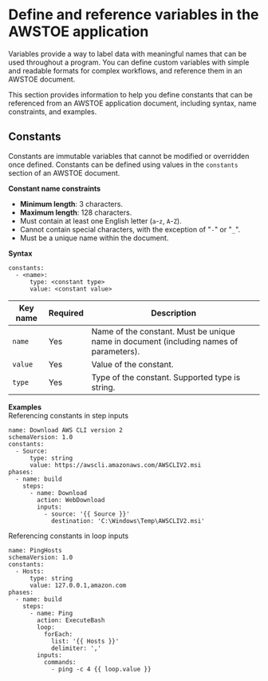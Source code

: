 # Define and reference variables in the AWSTOE application<a name="image-builder-component-manager-user-defined-variables"></a>

Variables provide a way to label data with meaningful names that can be used throughout a program\. You can define custom variables with simple and readable formats for complex workflows, and reference them in an AWSTOE document\. 

This section provides information to help you define constants that can be referenced from an AWSTOE application document, including syntax, name constraints, and examples\.

## Constants<a name="image-builder-component-manager-user-defined-variables-constants"></a>

Constants are immutable variables that cannot be modified or overridden once defined\. Constants can be defined using values in the `constants` section of an AWSTOE document\.

**Constant name constraints**
+ **Minimum length**: 3 characters\.
+ **Maximum length**: 128 characters\.
+ Must contain at least one English letter \(`a`\-`z`, `A`\-`Z`\)\.
+ Cannot contain special characters, with the exception of "`-`" or "`_`"\.
+ Must be a unique name within the document\.

**Syntax**

```
constants:
  - <name>:
      type: <constant type>
      value: <constant value>
```


| Key name | Required | Description | 
| --- | --- | --- | 
|  `name`  |  Yes  | Name of the constant\. Must be unique name in document \(including names of parameters\)\. | 
| `value` | Yes | Value of the constant\. | 
| `type` | Yes | Type of the constant\. Supported type is string\. | 

**Examples**  
Referencing constants in step inputs

```
name: Download AWS CLI version 2
schemaVersion: 1.0
constants:
  - Source:
      type: string
      value: https://awscli.amazonaws.com/AWSCLIV2.msi
phases:
  - name: build
    steps:
      - name: Download
        action: WebDownload
        inputs:
          - source: '{{ Source }}'
            destination: 'C:\Windows\Temp\AWSCLIV2.msi'
```

Referencing constants in loop inputs

```
name: PingHosts
schemaVersion: 1.0
constants:
  - Hosts:
      type: string
      value: 127.0.0.1,amazon.com
phases:
  - name: build
    steps:
      - name: Ping
        action: ExecuteBash
        loop:
          forEach:
            list: '{{ Hosts }}'
            delimiter: ','
        inputs:
          commands:
            - ping -c 4 {{ loop.value }}
```
